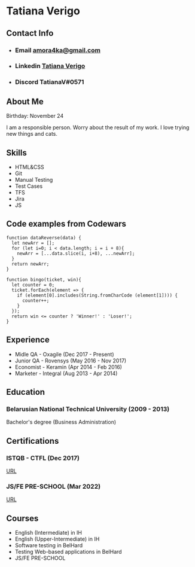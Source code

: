 # **Tatiana Verigo**

## Contact Info
* ### Email amora4ka@gmail.com
* ### Linkedin [Tatiana Verigo](linkedin.com/in/tatiana-verigo-59534985)
* ### Discord TatianaV#0571

## About Me
Birthday: November 24

I am a responsible person. Worry about the result of my work. I love trying new things and cats.

## Skills
* HTML&CSS
* Git
* Manual Testing
* Test Cases
* TFS
* Jira
* JS

## Code examples from Codewars
```
function dataReverse(data) {
  let newArr = [];
  for (let i=0; i < data.length; i = i + 8){
    newArr = [...data.slice(i, i+8), ...newArr];
  }
  return newArr;
}
```

```
function bingo(ticket, win){
  let counter = 0;
  ticket.forEach(element => {
    if (element[0].includes(String.fromCharCode (element[1]))) {
      counter++;
    }
  });
  return win <= counter ? 'Winner!' : 'Loser!';
}
```

## Experience
* Midle QA - Oxagile (Dec 2017 - Present)
* Junior QA - Rovensys (May 2016 - Nov 2017)
* Economist - Keramin (Apr 2014 - Feb 2016)
* Marketer - Integral (Aug 2013 - Apr 2014)

## Education
### Belarusian National Technical University (2009 - 2013)
Bachelor's degree (Business Administration)

## Certifications
### ISTQB - CTFL (Dec 2017)
[URL](https://www.gasq.org/en/registration/expert/expert/97FE6D58-CF2F-46C3-8D43-7531EF0CB52E.html)
### JS/FE PRE-SCHOOL (Mar 2022)
[URL](https://app.rs.school/certificate/jdakb75x)

## Courses
* English (Intermediate) in IH
* English (Upper-Intermediate) in IH
* Software testing in BelHard
* Testing Web-based applications in BelHard
* JS/FE PRE-SCHOOL


